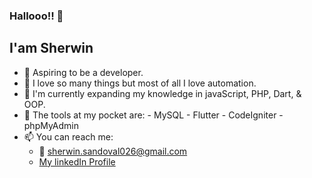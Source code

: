 ### Hallooo!! 👋

## I'am Sherwin

- 🤵 Aspiring to be a developer.
- 💖 I love so many things but most of all I love automation.
- 🧠 I'm currently expanding my knowledge in javaScript, PHP, Dart, & OOP.
- 🧰 The tools at my pocket are:
      - MySQL
      - Flutter
      - CodeIgniter
      - phpMyAdmin
- 📫 You can reach me: 
  - 📧 [sherwin.sandoval026@gmail.com](mailto:sherwin.sandoval026@gmail.com)
  - [My linkedIn Profile](https://www.linkedin.com/feed/)
  
<!--
**NastyKid/NastyKid** is a ✨ _special_ ✨ repository because its `README.md` (this file) appears on your GitHub profile.

Here are some ideas to get you started:

- 🔭 I’m currently takin
- 🌱 I’m currently learning ...
- 👯 I’m looking to collaborate on ...
- 🤔 I’m looking for help with ...
- 💬 Ask me about ...
- 📫 How to reach me: ...
- 😄 Pronouns: ...
- ⚡ Fun fact: ...
-->
